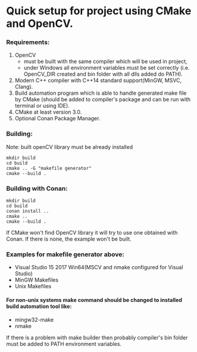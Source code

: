 # Quick setup for project using CMake and OpenCV.

### Requirements:
1. OpenCV
   - must be built with the same compiler which will be used in project,
   - under Windows all environment variables must be set correctly
     (i.e. OpenCV_DIR created and bin folder with all dlls added do PATH).
2. Modern C++ compiler with C++14 standard support(MinGW, MSVC, Clang).
3. Build automation program which is able to handle generated make file by CMake
	(should be added to compiler's package and can be run with terminal or using IDE).
4. CMake at least version 3.0.
5. Optional Conan Package Manager.

### Building:
Note: built openCV library must be already installed
```
mkdir build
cd build
cmake .. -G "makefile generator" 
cmake --build .
```

### Building with Conan:
```
mkdir build
cd build
conan install ..
cmake .. 
cmake --build .
```
If CMake won't find OpenCV library it will try to use one obtained with Conan. If there is none, the example won't be built.
### Examples for makefile generator above:
- Visual Studio 15 2017 Win64(MSCV and nmake configured for Visual Studio)
- MinGW Makefiles
- Unix Makefiles
	
#### For non-unix systems make command should be changed to installed build automation tool like:
- mingw32-make
- nmake
	
If there is a problem with make builder then probably compiler's bin folder must be added to PATH environment variables.
